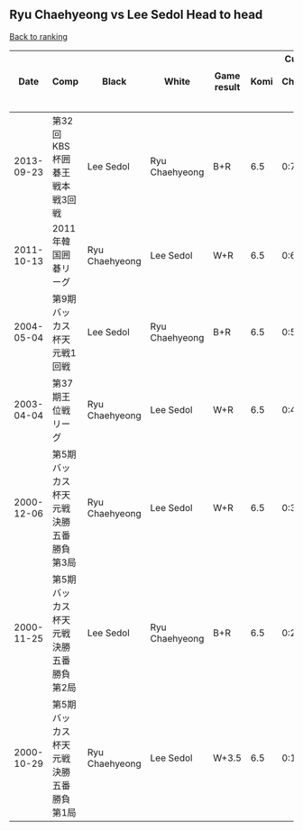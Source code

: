 ## Ryu Chaehyeong vs Lee Sedol Head to head

[Back to ranking](../../index.md)




| **Date** | **Comp** | **Black** | **White** | **Game result** | **Komi** | **Cumulative Ryu Chaehyeong vs Lee Sedol** | **Ryu Chaehyeong streak** | **Lee Sedol streak** | 
| --- | --- | --- | --- | --- | --- | --- | --- | --- |
| 2013-09-23 | 第32回KBS杯囲碁王戦本戦3回戦 | Lee Sedol | Ryu Chaehyeong | B+R | 6.5 | 0:7 | 0 | 7 | 
| 2011-10-13 | 2011年韓国囲碁リーグ | Ryu Chaehyeong | Lee Sedol | W+R | 6.5 | 0:6 | 0 | 6 | 
| 2004-05-04 | 第9期バッカス杯天元戦1回戦 | Lee Sedol | Ryu Chaehyeong | B+R | 6.5 | 0:5 | 0 | 5 | 
| 2003-04-04 | 第37期王位戦リーグ | Ryu Chaehyeong | Lee Sedol | W+R | 6.5 | 0:4 | 0 | 4 | 
| 2000-12-06 | 第5期バッカス杯天元戦決勝五番勝負第3局 | Ryu Chaehyeong | Lee Sedol | W+R | 6.5 | 0:3 | 0 | 3 | 
| 2000-11-25 | 第5期バッカス杯天元戦決勝五番勝負第2局 | Lee Sedol | Ryu Chaehyeong | B+R | 6.5 | 0:2 | 0 | 2 | 
| 2000-10-29 | 第5期バッカス杯天元戦決勝五番勝負第1局 | Ryu Chaehyeong | Lee Sedol | W+3.5 | 6.5 | 0:1 | 0 | 1 |




